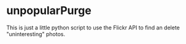 # unpopularPurge
This is just a little python script to use the Flickr API to find an delete "uninteresting" photos.
